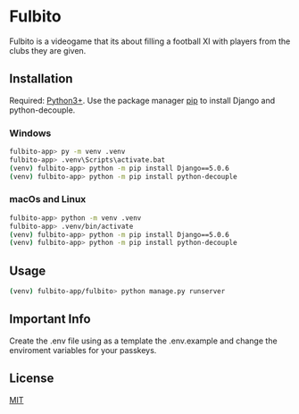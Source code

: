 # Fulbito

Fulbito is a videogame that its about filling a football XI with players from the clubs they are given.

## Installation

Required: [Python3+](https://www.python.org/downloads/).
Use the package manager [pip](https://pip.pypa.io/en/stable/) to install Django and python-decouple.

### Windows

```bash 
fulbito-app> py -m venv .venv
fulbito-app> .venv\Scripts\activate.bat
(venv) fulbito-app> python -m pip install Django==5.0.6
(venv) fulbito-app> python -m pip install python-decouple
```

### macOs and Linux

```bash 
fulbito-app> python -m venv .venv
fulbito-app> .venv/bin/activate
(venv) fulbito-app> python -m pip install Django==5.0.6
(venv) fulbito-app> python -m pip install python-decouple
```

## Usage

```bash
(venv) fulbito-app/fulbito> python manage.py runserver
```
## Important Info

Create the .env file using as a template the .env.example and change the enviroment variables for your passkeys.

## License

[MIT](https://choosealicense.com/licenses/mit/)